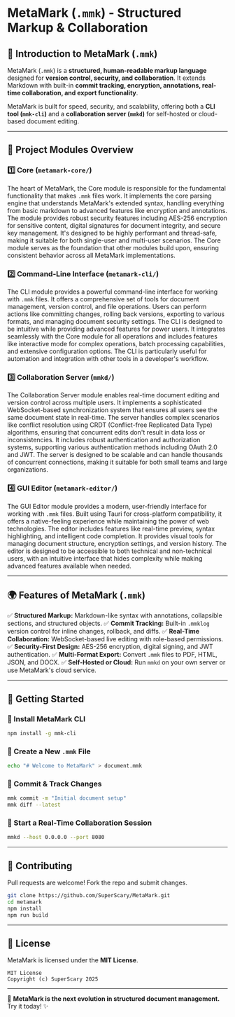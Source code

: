 # **MetaMark (`.mmk`) - Structured Markup & Collaboration**

## **📖 Introduction to MetaMark (`.mmk`)**
MetaMark (`.mmk`) is a **structured, human-readable markup language** designed for **version control, security, and collaboration**. It extends Markdown with built-in **commit tracking, encryption, annotations, real-time collaboration, and export functionality**.

MetaMark is built for speed, security, and scalability, offering both a **CLI tool (`mmk-cli`)** and a **collaboration server (`mmkd`)** for self-hosted or cloud-based document editing.

---

## **📁 Project Modules Overview**

### **1️⃣ Core (`metamark-core/`)**
The heart of MetaMark, the Core module is responsible for the fundamental functionality that makes `.mmk` files work. It implements the core parsing engine that understands MetaMark's extended syntax, handling everything from basic markdown to advanced features like encryption and annotations. The module provides robust security features including AES-256 encryption for sensitive content, digital signatures for document integrity, and secure key management. It's designed to be highly performant and thread-safe, making it suitable for both single-user and multi-user scenarios. The Core module serves as the foundation that other modules build upon, ensuring consistent behavior across all MetaMark implementations.

### **2️⃣ Command-Line Interface (`metamark-cli/`)**
The CLI module provides a powerful command-line interface for working with `.mmk` files. It offers a comprehensive set of tools for document management, version control, and file operations. Users can perform actions like committing changes, rolling back versions, exporting to various formats, and managing document security settings. The CLI is designed to be intuitive while providing advanced features for power users. It integrates seamlessly with the Core module for all operations and includes features like interactive mode for complex operations, batch processing capabilities, and extensive configuration options. The CLI is particularly useful for automation and integration with other tools in a developer's workflow.

### **3️⃣ Collaboration Server (`mmkd/`)**
The Collaboration Server module enables real-time document editing and version control across multiple users. It implements a sophisticated WebSocket-based synchronization system that ensures all users see the same document state in real-time. The server handles complex scenarios like conflict resolution using CRDT (Conflict-free Replicated Data Type) algorithms, ensuring that concurrent edits don't result in data loss or inconsistencies. It includes robust authentication and authorization systems, supporting various authentication methods including OAuth 2.0 and JWT. The server is designed to be scalable and can handle thousands of concurrent connections, making it suitable for both small teams and large organizations.

### **4️⃣ GUI Editor (`metamark-editor/`)**
The GUI Editor module provides a modern, user-friendly interface for working with `.mmk` files. Built using Tauri for cross-platform compatibility, it offers a native-feeling experience while maintaining the power of web technologies. The editor includes features like real-time preview, syntax highlighting, and intelligent code completion. It provides visual tools for managing document structure, encryption settings, and version history. The editor is designed to be accessible to both technical and non-technical users, with an intuitive interface that hides complexity while making advanced features available when needed.

---

## **🌍 Features of MetaMark (`.mmk`)**
✅ **Structured Markup:** Markdown-like syntax with annotations, collapsible sections, and structured objects.
✅ **Commit Tracking:** Built-in `.mmklog` version control for inline changes, rollback, and diffs.
✅ **Real-Time Collaboration:** WebSocket-based live editing with role-based permissions.
✅ **Security-First Design:** AES-256 encryption, digital signing, and JWT authentication.
✅ **Multi-Format Export:** Convert `.mmk` files to PDF, HTML, JSON, and DOCX.
✅ **Self-Hosted or Cloud:** Run `mmkd` on your own server or use MetaMark's cloud service.

---

## **🚀 Getting Started**
### **🔹 Install MetaMark CLI**
```bash
npm install -g mmk-cli
```

### **🔹 Create a New `.mmk` File**
```bash
echo "# Welcome to MetaMark" > document.mmk
```

### **🔹 Commit & Track Changes**
```bash
mmk commit -m "Initial document setup"
mmk diff --latest
```

### **🔹 Start a Real-Time Collaboration Session**
```bash
mmkd --host 0.0.0.0 --port 8080
```

---

## **👥 Contributing**
Pull requests are welcome! Fork the repo and submit changes.

```bash
git clone https://github.com/SuperScary/MetaMark.git
cd metamark
npm install
npm run build
```

---

## **📜 License**
MetaMark is licensed under the **MIT License**.

```text
MIT License
Copyright (c) SuperScary 2025
```

---

🚀 **MetaMark is the next evolution in structured document management.** Try it today! ✨

